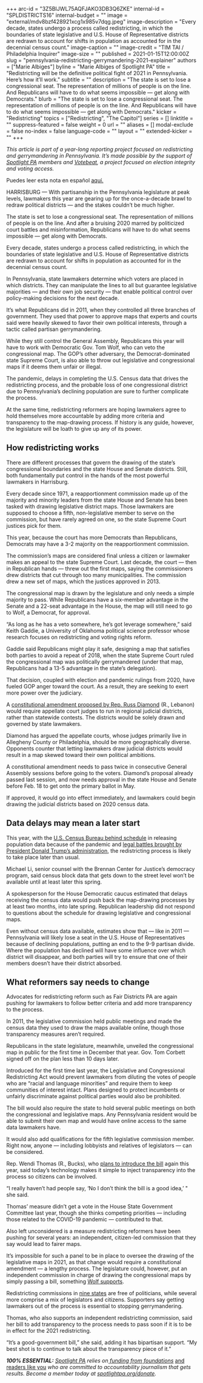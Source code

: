 +++
arc-id = "3Z5BIJWL75AQFJAKO3DB3Q6ZKE"
internal-id = "SPLDISTRICTS16"
internal-budget = ""
image = "external/mdv8bzf428921xcg1x985v7dqg.jpeg"
image-description = "Every decade, states undergo a process called redistricting, in which the boundaries of state legislative and U.S. House of Representative districts are redrawn to account for shifts in population as accounted for in the decennial census count."
image-caption = ""
image-credit = "TIM TAI / Philadelphia Inquirer"
image-size = ""
published = 2021-01-15T12:00:00Z
slug = "pennsylvania-redistricting-gerrymandering-2021-explainer"
authors = ["Marie Albiges"]
byline = "Marie Albiges of Spotlight PA"
title = "Redistricting will be the definitive political fight of 2021 in Pennsylvania. Here’s how it’ll work."
subtitle = ""
description = "The state is set to lose a congressional seat. The representation of millions of people is on the line. And Republicans will have to do what seems impossible — get along with Democrats."
blurb = "The state is set to lose a congressional seat. The representation of millions of people is on the line. And Republicans will have to do what seems impossible — get along with Democrats."
kicker = "Redistricting"
topics = ["Redistricting", "The Capitol"]
series = []
linktitle = ""
suppress-featured = false
weight = 0
url = ""
aliases = []
modal-exclude = false
no-index = false
language-code = ""
layout = ""
extended-kicker = ""
+++

<i>This article is part of a year-long reporting project focused on redistricting and gerrymandering in Pennsylvania. It’s made possible by the support of </i><a href="https://www.spotlightpa.org/" target=_blank><i>Spotlight PA</i></a><i> members and </i><a href="https://web.archive.org/20201019151248/https://votebeat.org/"><i>Votebeat</i></a><i>, a project focused on election integrity and voting access.</i>

Puedes leer esta nota en español <a href="https://www.spotlightpa.org/news/2021/01/pensilvania-redistribuci%C3%B3n-de-distritos-manipulaci%C3%B3n-partidista-2021/">aquí.</a>

HARRISBURG — With partisanship in the Pennsylvania legislature at peak levels, lawmakers this year are gearing up for the once-a-decade brawl to redraw political districts — and the stakes couldn’t be much higher.

The state is set to lose a congressional seat. The representation of millions of people is on the line. And after a bruising 2020 marred by politicized court battles and misinformation, Republicans will have to do what seems impossible — get along with Democrats.

Every decade, states undergo a process called redistricting, in which the boundaries of state legislative and U.S. House of Representative districts are redrawn to account for shifts in population as accounted for in the decennial census count.

In Pennsylvania, state lawmakers determine which voters are placed in which districts. They can manipulate the lines to all but guarantee legislative majorities — and their own job security — that enable political control over policy-making decisions for the next decade.

It’s what Republicans did in 2011, when they controlled all three branches of government. They used that power to approve maps that experts and courts said were heavily skewed to favor their own political interests, through a tactic called partisan gerrymandering.

While they still control the General Assembly, Republicans this year will have to work with Democratic Gov. Tom Wolf, who can veto the congressional map. The GOP’s other adversary, the Democrat-dominated state Supreme Court, is also able to throw out legislative and congressional maps if it deems them unfair or illegal.

<script src="https://www.spotlightpa.org/embed.js" async></script><div data-spl-embed-version="1" data-spl-src="https://www.spotlightpa.org/embeds/newsletter/"></div>

The pandemic, delays in completing the U.S. Census data that drives the redistricting process, and the probable loss of one congressional district due to Pennsylvania’s declining population are sure to further complicate the process.

At the same time, redistricting reformers are hoping lawmakers agree to hold themselves more accountable by adding more criteria and transparency to the map-drawing process. If history is any guide, however, the legislature will be loath to give up any of its power.

## How redistricting works

There are different processes that govern the drawing of the state’s congressional boundaries and the state House and Senate districts. Still, both fundamentally put control in the hands of the most powerful lawmakers in Harrisburg.

Every decade since 1971, a reapportionment commission made up of the majority and minority leaders from the state House and Senate has been tasked with drawing legislative district maps. Those lawmakers are supposed to choose a fifth, non-legislative member to serve on the commission, but have rarely agreed on one, so the state Supreme Court justices pick for them.

This year, because the court has more Democrats than Republicans, Democrats may have a 3-2 majority on the reapportionment commission.

The commission’s maps are considered final unless a citizen or lawmaker makes an appeal to the state Supreme Court. Last decade, the court — then in Republican hands — threw out the first maps, saying the commissioners drew districts that cut through too many municipalities. The commission drew a new set of maps, which the justices approved in 2013.

The congressional map is drawn by the legislature and only needs a simple majority to pass. While Republicans have a six-member advantage in the Senate and a 22-seat advantage in the House, the map will still need to go to Wolf, a Democrat, for approval.

“As long as he has a veto somewhere, he’s got leverage somewhere,” said Keith Gaddie, a University of Oklahoma political science professor whose research focuses on redistricting and voting rights reform.

Gaddie said Republicans might play it safe, designing a map that satisfies both parties to avoid a repeat of 2018, when the state Supreme Court ruled the congressional map was politically gerrymandered (under that map, Republicans had a 13-5 advantage in the state’s delegation).

That decision, coupled with election and pandemic rulings from 2020, have fueled GOP anger toward the court. As a result, they are seeking to exert more power over the judiciary.

A <a href="https://www.spotlightpa.org/news/2021/01/pennsylvania-judicial-districts-supreme-court-election-2020-rulings-republican-majority/">constitutional amendment proposed by Rep. Russ Diamond</a> (R., Lebanon) would require appellate court judges to run in regional judicial districts, rather than statewide contests. The districts would be solely drawn and governed by state lawmakers.

Diamond has argued the appellate courts, whose judges primarily live in Allegheny County or Philadelphia, should be more geographically diverse. Opponents counter that letting lawmakers draw judicial districts would result in a map skewed toward their own political ambitions.

A constitutional amendment needs to pass twice in consecutive General Assembly sessions before going to the voters. Diamond’s proposal already passed last session, and now needs approval in the state House and Senate before Feb. 18 to get onto the primary ballot in May.

If approved, it would go into effect immediately, and lawmakers could begin drawing the judicial districts based on 2020 census data.

## Data delays may mean a later start

This year, with the <a href="https://web.archive.org/20210101085747/https://www.census.gov/newsroom/press-releases/2020/2020-census-update-apportionment.html">U.S. Census Bureau behind schedule</a> in releasing population data because of the pandemic and <a href="https://web.archive.org/20210113143035/https://www.npr.org/2021/01/13/956352495/census-bureau-stops-work-on-trumps-request-for-unauthorized-immigrant-count">legal battles brought by President Donald Trump’s administration</a>, the redistricting process is likely to take place later than usual.

Michael Li, senior counsel with the Brennan Center for Justice’s democracy program, said census block data that gets down to the street level won’t be available until at least later this spring.

A spokesperson for the House Democratic caucus estimated that delays receiving the census data would push back the map-drawing processes by at least two months, into late spring. Republican leadership did not respond to questions about the schedule for drawing legislative and congressional maps.

Even without census data available, estimates show that — like in 2011 — Pennsylvania will likely lose a seat in the U.S. House of Representatives because of declining populations, putting an end to the 9-9 partisan divide. Where the population has declined will have some influence over which district will disappear, and both parties will try to ensure that one of their members doesn’t have their district absorbed.

## What reformers say needs to change

Advocates for redistricting reform such as Fair Districts PA are again pushing for lawmakers to follow better criteria and add more transparency to the process.

In 2011, the legislative commission held public meetings and made the census data they used to draw the maps available online, though those transparency measures aren’t required.

Republicans in the state legislature, meanwhile, unveiled the congressional map in public for the first time in December that year. Gov. Tom Corbett signed off on the plan less than 10 days later.

Introduced for the first time last year, the Legislative and Congressional Redistricting Act would prevent lawmakers from diluting the votes of people who are “racial and language minorities” and require them to keep communities of interest intact. Plans designed to protect incumbents or unfairly discriminate against political parties would also be prohibited.

The bill would also require the state to hold several public meetings on both the congressional and legislative maps. Any Pennsylvania resident would be able to submit their own map and would have online access to the same data lawmakers have.

<script src="https://www.spotlightpa.org/embed.js" async></script><div data-spl-embed-version="1" data-spl-src="https://www.spotlightpa.org/embeds/donate/?teaser_text=Spotlight%20PA%20provides%20essential%2C%20public-service%20journalism%20thanks%20to%20readers%20like%20you.%20Help%20us%20continue%20that%20work."></div>

It would also add qualifications for the fifth legislative commission member. Right now, anyone — including lobbyists and relatives of legislators — can be considered.

Rep. Wendi Thomas (R., Bucks), who <a href="https://web.archive.org/20210115185808/https://www.legis.state.pa.us/cfdocs/Legis/CSM/showMemoPublic.cfm?chamber=H&SPick=20210&cosponId=32886">plans to introduce the bill</a> again this year, said today’s technology makes it simple to inject transparency into the process so citizens can be involved.

“I really haven’t had people say, ‘No I don’t think the bill is a good idea,’ " she said.

Thomas’ measure didn’t get a vote in the House State Government Committee last year, though she thinks competing priorities — including those related to the COVID-19 pandemic — contributed to that.

Also left unconsidered is a measure redistricting reformers have been pushing for several years: an independent, citizen-led commission that they say would lead to fairer maps.

It’s impossible for such a panel to be in place to oversee the drawing of the legislative maps in 2021, as that change would require a constitutional amendment — a lengthy process. The legislature could, however, put an independent commission in charge of drawing the congressional maps by simply passing a bill, something <a href="https://web.archive.org/web/20230117040721/https://www.governor.pa.gov/newsroom/governor-wolf-supports-call-independent-redistricting-commission/">Wolf supports</a>.

Redistricting commissions in <a href="https://web.archive.org/20210115141840/https://www.ncsl.org/research/redistricting/creation-of-redistricting-commissions.aspx">nine states</a> are free of politicians, while several more comprise a mix of legislators and citizens. Supporters say getting lawmakers out of the process is essential to stopping gerrymandering.

Thomas, who also supports an independent redistricting commission, said her bill to add transparency to the process needs to pass soon if it is to be in effect for the 2021 redistricting.

“It’s a good-government bill,” she said, adding it has bipartisan support. “My best shot is to continue to talk about the transparency piece of it.”

<i><b>100% ESSENTIAL:</b></i><i> </i><a href="https://www.spotlightpa.org/"><i>Spotlight PA</i></a><i> relies on</i><a href="https://www.spotlightpa.org/support"><i> funding from foundations</i></a><i> </i><a href="https://www.spotlightpa.org/support">and readers like you</a><i> who are committed to accountability journalism that gets results. Become a member today at </i><a href="/donate?campaign=701Dn000000YgovIAC"><i>spotlightpa.org/donate</i></a><i>.</i>

<script src="https://www.spotlightpa.org/embed.js" async></script><div data-spl-embed-version="1" data-spl-src="https://www.spotlightpa.org/embeds/tips/?tip_text=Spotlight%20PA%20wants%20to%20capture%20%3Cb%3Ehow%20gerrymandering%20harms%20communities%20and%20the%20people%20who%20live%20there%3C%2Fb%3E.%20What%20priorities%20should%20legislators%20consider%20when%20drawing%20your%20district%3F%20"></div>
